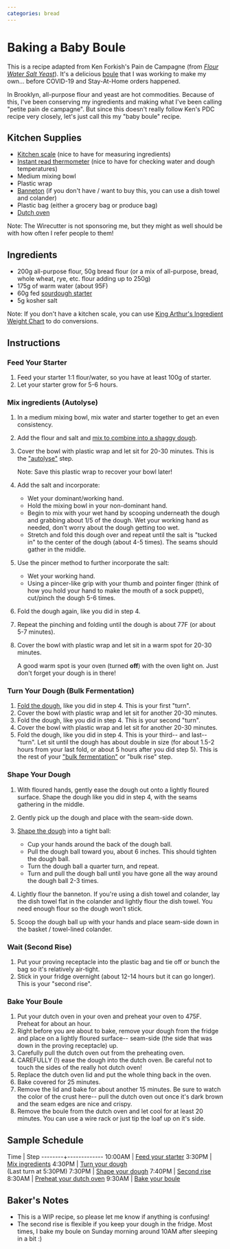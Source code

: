 ```yaml
---
categories: bread
---
```


# Baking a Baby Boule

This is a recipe adapted from Ken Forkish's Pain de Campagne (from [_Flour Water Salt Yeast_](https://kensartisan.com/flour-water-salt-yeast)). It's a delicious [boule](https://www.kingarthurflour.com/blog/2018/05/31/shaping-a-boule) that I was working to make my own... before COVID-19 and Stay-At-Home orders happened.

In Brooklyn, all-purpose flour and yeast are hot commodities. Because of this, I've been conserving my ingredients and making what I've been calling "petite pain de campagne". But since this doesn't really follow Ken's PDC recipe very closely, let's just call this my "baby boule" recipe.

## Kitchen Supplies

- [Kitchen scale](https://thewirecutter.com/reviews/best-kitchen-scale/) (nice to have for measuring ingredients)
- [Instant read thermometer](https://thewirecutter.com/reviews/the-best-instant-read-thermometer/) (nice to have for checking water and dough temperatures)
- Medium mixing bowl
- Plastic wrap
- [Banneton](https://smile.amazon.com/gp/product/B07F6SBW7C/ref=ppx_yo_dt_b_search_asin_title?ie=UTF8&psc=1) (if you don't have / want to buy this, you can use a dish towel and colander)
- Plastic bag (either a grocery bag or produce bag)
- [Dutch oven](https://thewirecutter.com/reviews/best-dutch-oven/)

Note: The Wirecutter is not sponsoring me, but they might as well should be with how often I refer people to them!

## Ingredients

- 200g all-purpose flour, 50g bread flour (or a mix of all-purpose, bread, whole wheat, rye, etc. flour adding up to 250g)
- 175g of warm water (about 95F)
- 60g fed [sourdough starter](https://www.kingarthurflour.com/blog/2012/04/05/creating-your-own-sourdough-starter-the-path-to-great-bread)
- 5g kosher salt

Note: If you don't have a kitchen scale, you can use [King Arthur's Ingredient Weight Chart](https://www.kingarthurflour.com/learn/ingredient-weight-chart) to do conversions.

## Instructions

### Feed Your Starter

1. Feed your starter 1:1 flour/water, so you have at least 100g of starter.
2. Let your starter grow for 5-6 hours.

### Mix ingredients (Autolyse)

1. In a medium mixing bowl, mix water and starter together to get an even consistency.
2. Add the flour and salt and [mix to combine into a shaggy dough](https://www.youtube.com/watch?v=C4tgEQw4ibs).
3. Cover the bowl with plastic wrap and let sit for 20-30 minutes. This is the ["autolyse"](https://www.kingarthurflour.com/blog/2017/09/29/using-the-autolyse-method) step.

    Note: Save this plastic wrap to recover your bowl later!

4. Add the salt and incorporate:

    - Wet your dominant/working hand.
    - Hold the mixing bowl in your non-dominant hand.
    - Begin to mix with your wet hand by scooping underneath the dough and grabbing about 1/5 of the dough. Wet your working hand as needed, don't worry about the dough getting too wet.
    - Stretch and fold this dough over and repeat until the salt is "tucked in" to the center of the dough (about 4-5 times). The seams should gather in the middle.

5. Use the pincer method to further incorporate the salt:

    - Wet your working hand.
    - Using a pincer-like grip with your thumb and pointer finger (think of how you hold your hand to make the mouth of a sock puppet), cut/pinch the dough 5-6 times.

6. Fold the dough again, like you did in step 4.
7. Repeat the pinching and folding until the dough is about 77F (or about 5-7 minutes).     
8. Cover the bowl with plastic wrap and let sit in a warm spot for 20-30 minutes.

    A good warm spot is your oven (turned **off**) with the oven light on. Just don't forget your dough is in there!

### Turn Your Dough (Bulk Fermentation)

1. [Fold the dough](https://www.youtube.com/watch?v=CQHuWDEo3SA), like you did in step 4. This is your first "turn".
2. Cover the bowl with plastic wrap and let sit for another 20-30 minutes.
3. Fold the dough, like you did in step 4. This is your second "turn".
4. Cover the bowl with plastic wrap and let sit for another 20-30 minutes.
5. Fold the dough, like you did in step 4. This is your third-- and last-- "turn". Let sit until the dough has about double in size (for about 1.5-2 hours from your last fold, or about 5 hours after you did step 5). This is the rest of your ["bulk fermentation"](https://www.kingarthurflour.com/blog/2019/07/22/bread-dough-bulk-fermentation) or "bulk rise" step.

### Shape Your Dough

1. With floured hands, gently ease the dough out onto a lightly floured surface. Shape the dough like you did in step 4, with the seams gathering in the middle.
2. Gently pick up the dough and place with the seam-side down.
3. [Shape the dough](https://www.youtube.com/watch?v=MPdedk9gJLQ) into a tight ball:

    - Cup your hands around the back of the dough ball.
    - Pull the dough ball toward you, about 6 inches. This should tighten the dough ball.
    - Turn the dough ball a quarter turn, and repeat.
    - Turn and pull the dough ball until you have gone all the way around the dough ball 2-3 times.

4. Lightly flour the banneton. If you're using a dish towel and colander, lay the dish towel flat in the colander and lightly flour the dish towel. You need enough flour so the dough won't stick.
5. Scoop the dough ball up with your hands and place seam-side down in the basket / towel-lined colander.

### Wait (Second Rise)

1. Put your proving receptacle into the plastic bag and tie off or bunch the bag so it's relatively air-tight.
2. Stick in your fridge overnight (about 12-14 hours but it can go longer). This is your "second rise".

### Bake Your Boule

1. Put your dutch oven in your oven and preheat your oven to 475F. Preheat for about an hour.
2. Right before you are about to bake, remove your dough from the fridge and place on a lightly floured surface-- seam-side (the side that was down in the proving receptacle) up.
3. Carefully pull the dutch oven out from the preheating oven.
4. CAREFULLY (!) ease the dough into the dutch oven. Be careful not to touch the sides of the really hot dutch oven!
5. Replace the dutch oven lid and put the whole thing back in the oven.
6. Bake covered for 25 minutes.
7. Remove the lid and bake for about another 15 minutes. Be sure to watch the color of the crust here-- pull the dutch oven out once it's dark brown and the seam edges are nice and crispy.
8. Remove the boule from the dutch oven and let cool for at least 20 minutes. You can use a wire rack or just tip the loaf up on it's side.

## Sample Schedule

 Time   | Step
--------+-------------
10:00AM | [Feed your starter](#feed-your-starter)
3:30PM  | [Mix ingredients](#mix-ingredients-autolyse)
4:30PM  | [Turn your dough](#turn-your-dough-bulk-fermentation) <br>(Last turn at 5:30PM)
7:30PM  | [Shape your dough](#shape-your-dough)
7:40PM  | [Second rise](#wait-second-rise)
8:30AM  | [Preheat your dutch oven](#bake-your-boule)
9:30AM  | [Bake your boule](#bake-your-boule)

## Baker's Notes

- This is a WIP recipe, so please let me know if anything is confusing!
- The second rise is flexible if you keep your dough in the fridge. Most times, I bake my boule on Sunday morning around 10AM after sleeping in a bit :)
